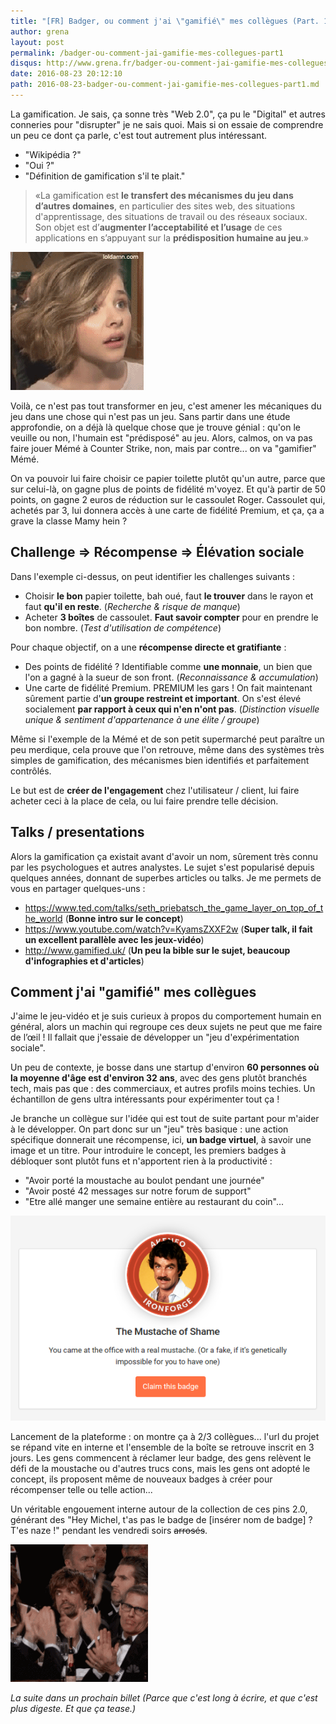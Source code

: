 ```yaml
---
title: "[FR] Badger, ou comment j'ai \"gamifié\" mes collègues (Part. 1)"
author: grena
layout: post
permalink: /badger-ou-comment-jai-gamifie-mes-collegues-part1
disqus: http://www.grena.fr/badger-ou-comment-jai-gamifie-mes-collegues-part1
date: 2016-08-23 20:12:10
path: 2016-08-23-badger-ou-comment-jai-gamifie-mes-collegues-part1.md
---
```


La gamification. Je sais, ça sonne très "Web 2.0", ça pu le "Digital" et autres conneries pour "disrupter" je ne sais quoi.
Mais si on essaie de comprendre un peu ce dont ça parle, c'est tout autrement plus intéressant.

- "Wikipédia ?"
- "Oui ?"
- "Définition de gamification s'il te plait."

> «La gamification est **le transfert des mécanismes du jeu dans d’autres domaines**, en particulier des sites web, des situations d'apprentissage, des situations de travail ou des réseaux sociaux. Son objet est d’**augmenter l’acceptabilité et l’usage** de ces applications en s’appuyant sur la **prédisposition humaine au jeu**.»

<div class="img-legend">
    <img src="/assets/img/posts/confused.gif" class="img-thumbnail ">
</div>

Voilà, ce n'est pas tout transformer en jeu, c'est amener les mécaniques du jeu dans une chose qui n'est pas un jeu. Sans partir dans une étude approfondie, on a déjà là quelque chose que je trouve génial : qu'on le veuille ou non, l'humain est "prédisposé" au jeu. Alors, calmos, on va pas faire jouer Mémé à Counter Strike, non, mais par contre... on va "gamifier" Mémé.

On va pouvoir lui faire choisir ce papier toilette plutôt qu'un autre, parce que sur celui-là, on gagne plus de points de fidélité m'voyez. Et qu'à partir de 50 points, on gagne 2 euros de réduction sur le cassoulet Roger. Cassoulet qui, achetés par 3, lui donnera accès à une carte de fidélité Premium, et ça, ça a grave la classe Mamy hein ?

## Challenge => Récompense => Élévation sociale

Dans l'exemple ci-dessus, on peut identifier les challenges suivants :
- Choisir **le bon** papier toilette, bah oué, faut **le trouver** dans le rayon et faut **qu'il en reste**.  (_Recherche & risque de manque_)
- Acheter **3 boîtes** de cassoulet. **Faut savoir compter** pour en prendre le bon nombre. (_Test d'utilisation de compétence_)

Pour chaque objectif, on a une **récompense directe et gratifiante** :
- Des points de fidélité ? Identifiable comme **une monnaie**, un bien que l'on a gagné à la sueur de son front. (_Reconnaissance & accumulation_)
- Une carte de fidélité Premium. PREMIUM les gars ! On fait maintenant sûrement partie d'**un groupe restreint et important**. On s'est élevé socialement **par rapport à ceux qui n'en n'ont pas**. (_Distinction visuelle unique & sentiment d'appartenance à une élite / groupe_)

Même si l'exemple de la Mémé et de son petit supermarché peut paraître un peu merdique, cela prouve que l'on retrouve, même dans des systèmes très simples de gamification, des mécanismes bien identifiés et parfaitement contrôlés.

Le but est de **créer de l'engagement** chez l'utilisateur / client, lui faire acheter ceci à la place de cela, ou lui faire prendre telle décision.

## Talks / presentations

Alors la gamification ça existait avant d'avoir un nom, sûrement très connu par les psychologues et autres analystes. Le sujet s'est popularisé depuis quelques années, donnant de superbes articles ou talks. Je me permets de vous en partager quelques-uns :

- https://www.ted.com/talks/seth_priebatsch_the_game_layer_on_top_of_the_world (**Bonne intro sur le concept**)
- https://www.youtube.com/watch?v=KyamsZXXF2w (**Super talk, il fait un excellent parallèle avec les jeux-vidéo**)
- http://www.gamified.uk/ (**Un peu la bible sur le sujet, beaucoup d'infographies et d'articles**)

## Comment j'ai "gamifié" mes collègues

J'aime le jeu-vidéo et je suis curieux à propos du comportement humain en général, alors un machin qui regroupe ces deux sujets ne peut que me faire de l’œil ! Il fallait que j'essaie de développer un "jeu d'expérimentation sociale".

Un peu de contexte, je bosse dans une startup d'environ **60 personnes où la moyenne d'âge est d'environ 32 ans**, avec des gens plutôt branchés tech, mais pas que : des commerciaux, et autres profils moins techies. Un échantillon de gens ultra intéressants pour expérimenter tout ça !

Je branche un collègue sur l'idée qui est tout de suite partant pour m'aider à le développer. On part donc sur un "jeu" très basique : une action spécifique donnerait une récompense, ici, **un badge virtuel**, à savoir une image et un titre.
Pour introduire le concept, les premiers badges à débloquer sont plutôt funs et n'apportent rien à la productivité :

- "Avoir porté la moustache au boulot pendant une journée"
- "Avoir posté 42 messages sur notre forum de support"
- "Etre allé manger une semaine entière au restaurant du coin"...

<div class="img-legend">
    <img src="/assets/img/posts/badge-mustache.png" class="img-thumbnail ">
</div>

Lancement de la plateforme : on montre ça à 2/3 collègues... l'url du projet se répand vite en interne et l'ensemble de la boîte se retrouve inscrit en 3 jours. Les gens commencent à réclamer leur badge, des gens relèvent le défi de la moustache ou d'autres trucs cons, mais les gens ont adopté le concept, ils proposent même de nouveaux badges à créer pour récompenser telle ou telle action...

Un véritable engouement interne autour de la collection de ces pins 2.0, générant des "Hey Michel, t'as pas le badge de [insérer nom de badge] ? T'es naze !" pendant les vendredi soirs ~~arrosés~~.

<div class="img-legend">
    <img src="/assets/img/posts/applause.gif" class="img-thumbnail ">
</div>

_La suite dans un prochain billet (Parce que c'est long à écrire, et que c'est plus digeste. Et que ça tease.)_
